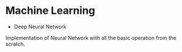 # Machine Learning 

* Deep Neural Network

Implementation of Neural Network with all the basic operation from the scratch.
